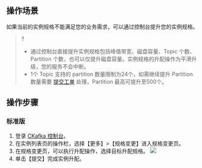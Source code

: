 ## 操作场景

如果当前的实例规格不能满足您的业务需求，可以通过控制台提升您的实例规格。

> ?
> - 通过控制台直接提升实例规格包括峰值带宽、磁盘容量、Topic 个数、Partition 个数，也可以仅提升磁盘容量。实例规格的升配操作为平滑升级，您的服务不会中断。
> - 1个 Topic 支持的 partition 数量限制为24个，如需继续提升 Partition 数量需要 [提交工单](https://console.cloud.tencent.com/workorder/category) 处理，Partition 最高可提升至500个。

## 操作步骤

### 标准版

1. 登录 [CKafka 控制台](https://console.cloud.tencent.com/tse)。
2. 在实例列表页的操作栏，选择【更多】>【规格变更】进入规格变更页。
3. 在规格变更页，可以执行升配操作，选择目标升配规格。
   ![](https://main.qcloudimg.com/raw/7ea4106988f184ee748138d5c7119937.png)
4. 单击【提交】完成实例升配。
